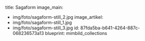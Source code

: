 title: Sagaform
image_main:
  - img/foto/sagaform-still_2.jpg
image_artikel:
  - img/foto/sagaform-still_1.jpg
  - img/foto/sagaform-still_3.jpg
id: 87fda5ba-b641-4264-887c-068236573a13
blueprint: mimbild_collections
